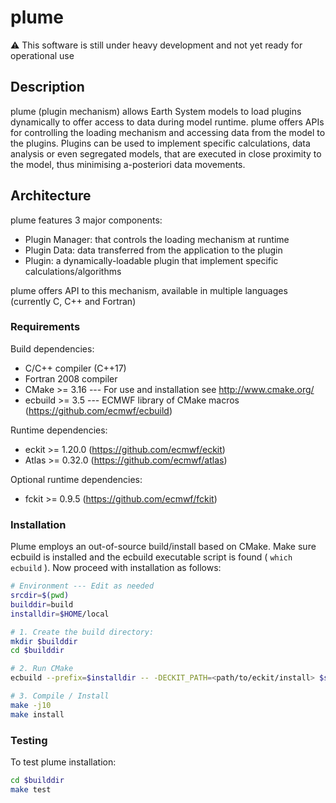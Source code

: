 # plume

:warning: This software is still under heavy development and not 
yet ready for operational use

## Description
plume (plugin mechanism) allows Earth System models to load plugins
dynamically to offer access to data during model runtime. plume offers APIs for
controlling the loading mechanism and accessing data from the model to the plugins.
Plugins can be used to implement specific calculations, data analysis or even segregated
models, that are executed in close proximity to the model, thus minimising
a-posteriori data movements.

## Architecture
plume features 3 major components:

 * Plugin Manager: that controls the loading mechanism at runtime
 * Plugin Data: data transferred from the application to the plugin
 * Plugin: a dynamically-loadable plugin that implement specific calculations/algorithms

plume offers API to this mechanism, available in multiple languages (currently C, C++ and Fortran)

### Requirements
Build dependencies:

- C/C++ compiler (C++17)
- Fortran 2008 compiler
- CMake >= 3.16 --- For use and installation see http://www.cmake.org/
- ecbuild >= 3.5 --- ECMWF library of CMake macros (https://github.com/ecmwf/ecbuild)

Runtime dependencies:
  - eckit >= 1.20.0 (https://github.com/ecmwf/eckit)
  - Atlas >= 0.32.0 (https://github.com/ecmwf/atlas)

Optional runtime dependencies:  
  - fckit >= 0.9.5 (https://github.com/ecmwf/fckit)

### Installation
Plume employs an out-of-source build/install based on CMake.
Make sure ecbuild is installed and the ecbuild executable script is found ( `which ecbuild` ).
Now proceed with installation as follows:

```bash
# Environment --- Edit as needed
srcdir=$(pwd)
builddir=build
installdir=$HOME/local  

# 1. Create the build directory:
mkdir $builddir
cd $builddir

# 2. Run CMake
ecbuild --prefix=$installdir -- -DECKIT_PATH=<path/to/eckit/install> $srcdir

# 3. Compile / Install
make -j10
make install
```

### Testing
To test plume installation:

```bash
cd $builddir
make test
```
